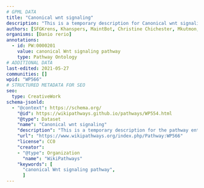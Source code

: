```yaml
---
# GPML DATA
title: "Canonical wnt signaling"
description: "This is a temporary description for Canonical wnt signaling"
authors: [SFGKrens, Khanspers, MaintBot, Christine Chichester, Mkutmon, Egonw, AlexanderPico, Fehrhart]
organisms: [Danio rerio]
annotations:
  - id: PW:0000201
    value: canonical Wnt signaling pathway
    type: Pathway Ontology
# ADDITIONAL DATA
last-edited: 2021-05-27
communities: []
wpid: "WP566"
# STRUCTURED METADATA FOR SEO
seo:
  type: CreativeWork
schema-jsonld:
  - "@context": https://schema.org/
    "@id": https://wikipathways.github.io/pathways/WP554.html
    "@type": Dataset
    "name": "Canonical wnt signaling"
    "description": "This is a temporary description for the pathway entitled: Canonical wnt signaling"
    "url": "https://www.wikipathways.org/index.php/Pathway:WP566"
    "license": CC0
    "creator":
    - "@type": Organization
      "name": "WikiPathways"
    "keywords": [
      "canonical Wnt signaling pathway",
      ]
---
```

